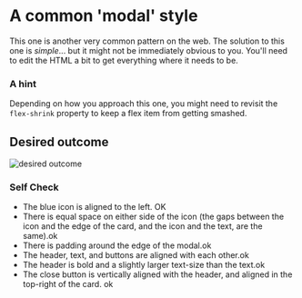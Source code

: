 # A common 'modal' style
This one is another very common pattern on the web. The solution to this one is _simple_... but it might not be immediately obvious to you. You'll need to edit the HTML a bit to get everything where it needs to be.

### A hint
Depending on how you approach this one, you might need to revisit the `flex-shrink` property to keep a flex item from getting smashed.

## Desired outcome

![desired outcome](./desired-outcome.png)

### Self Check

- The blue icon is aligned to the left. OK
- There is equal space on either side of the icon (the gaps between the icon and the edge of the card, and the icon and the text, are the same).ok
- There is padding around the edge of the modal.ok
- The header, text, and buttons are aligned with each other.ok
- The header is bold and a slightly larger text-size than the text.ok
- The close button is vertically aligned with the header, and aligned in the top-right of the card. ok
